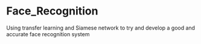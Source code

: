 # Face_Recognition
Using transfer learning and Siamese network to try and develop a good and accurate face recognition system
